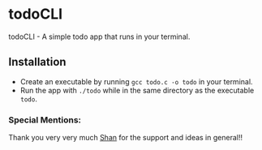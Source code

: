 # todoCLI
todoCLI - A simple todo app that runs in your terminal.

## Installation
  - Create an executable by running `gcc todo.c -o todo` in your terminal.
  - Run the app with `./todo` while in the same directory as the executable `todo`.

### Special Mentions:
Thank you very very much [Shan](https://github.com/xyzshantaram) for the support and ideas in general!!

